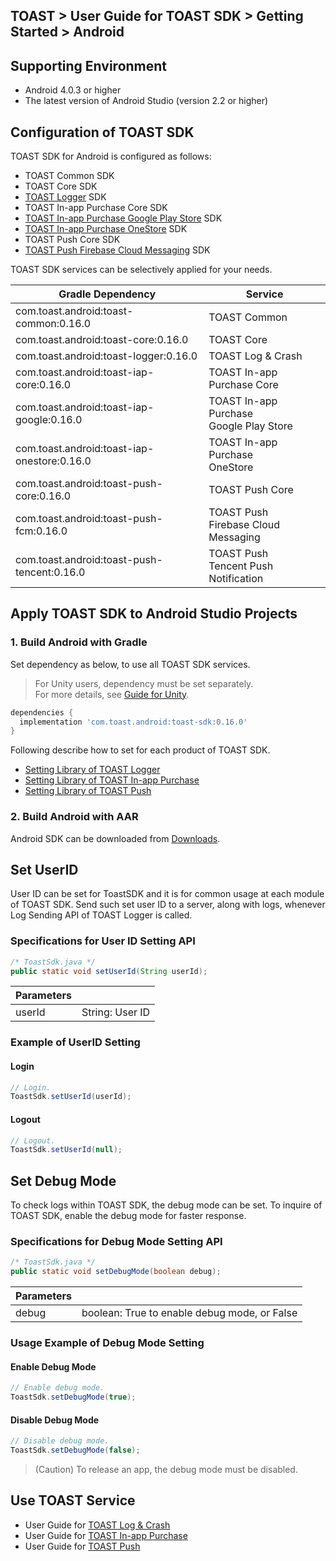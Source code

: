 ## TOAST > User Guide for TOAST SDK > Getting Started > Android

## Supporting Environment

* Android 4.0.3 or higher
* The latest version of Android Studio (version 2.2 or higher)

## Configuration of TOAST SDK

TOAST SDK for Android is configured as follows:  

* TOAST Common SDK
* TOAST Core SDK
* [TOAST Logger](./log-collector-android) SDK
* TOAST In-app Purchase Core SDK
* [TOAST In-app Purchase Google Play Store](./iap-android) SDK
* [TOAST In-app Purchase OneStore](./iap-android) SDK
* TOAST Push Core SDK
* [TOAST Push Firebase Cloud Messaging](./push-android) SDK

TOAST SDK services can be selectively applied for your needs. 

| Gradle Dependency | Service |
| --- | --- |
| com.toast.android:toast-common:0.16.0       | TOAST Common      |
| com.toast.android:toast-core:0.16.0         | TOAST Core        |
| com.toast.android:toast-logger:0.16.0       | TOAST Log & Crash |
| com.toast.android:toast-iap-core:0.16.0     | TOAST In-app Purchase Core |
| com.toast.android:toast-iap-google:0.16.0   | TOAST In-app Purchase <br>Google Play Store |
| com.toast.android:toast-iap-onestore:0.16.0 | TOAST In-app Purchase <br>OneStore |
| com.toast.android:toast-push-core:0.16.0    | TOAST Push Core   |
| com.toast.android:toast-push-fcm:0.16.0    | TOAST Push <br>Firebase Cloud Messaging |
| com.toast.android:toast-push-tencent:0.16.0    | TOAST Push <br>Tencent Push Notification |

## Apply TOAST SDK to Android Studio Projects 

### 1. Build Android with Gradle

Set dependency as below, to use all TOAST SDK services.  

> For Unity users, dependency must be set separately.  
> For more details, see [Guide for Unity](./getting-started-unity/#android).

```groovy
dependencies {
  implementation 'com.toast.android:toast-sdk:0.16.0'
}
```

Following describe how to set for each product of TOAST SDK. 

- [Setting Library of TOAST Logger](./log-collector-android/#_1)
- [Setting Library of TOAST In-app Purchase](./iap-android/#_2)
- [Setting Library of TOAST Push](./push-android/#_2)

### 2. Build Android with AAR  

Android SDK can be downloaded from [Downloads](../../../Download/#toast-sdk).


## Set UserID 

User ID can be set for ToastSDK and it is for common usage at each module of TOAST SDK.
Send such set user ID to a server, along with logs, whenever Log Sending API of TOAST Logger is called. 

### Specifications for User ID Setting API

```java
/* ToastSdk.java */
public static void setUserId(String userId);
```

| Parameters | |
| -- | -- |
| userId | String: User ID |

### Example of UserID Setting 

#### Login 

```java
// Login.
ToastSdk.setUserId(userId);
```

#### Logout 

```java
// Logout.
ToastSdk.setUserId(null);
```

## Set Debug Mode 

To check logs within TOAST SDK, the debug mode can be set. 
To inquire of TOAST SDK, enable the debug mode for faster response.  

### Specifications for Debug Mode Setting API 

```java
/* ToastSdk.java */
public static void setDebugMode(boolean debug);
```

| Parameters | |
| -- | -- |
| debug | boolean: True to enable debug mode, or False |

### Usage Example of Debug Mode Setting 

#### Enable Debug Mode 

```java
// Enable debug mode.
ToastSdk.setDebugMode(true);
```

#### Disable Debug Mode 

```java
// Disable debug mode.
ToastSdk.setDebugMode(false);
```

> (Caution) To release an app, the debug mode must be disabled. 

## Use TOAST Service 

* User Guide for [TOAST Log & Crash](./log-collector-android) 
* User Guide for [TOAST In-app Purchase](./iap-android) 
* User Guide for [TOAST Push](./push-android) 



